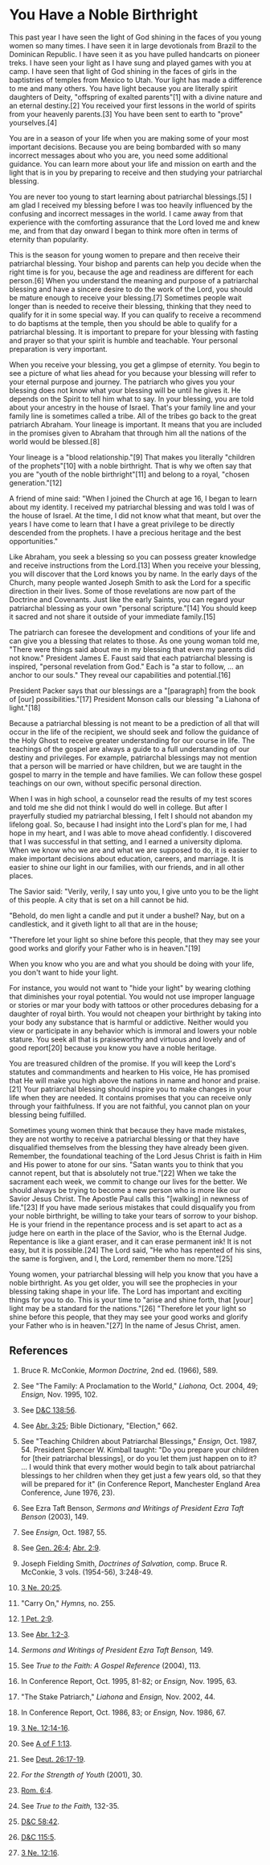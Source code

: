 # You Have a Noble Birthright

This past year I have seen the light of God shining in the faces of you young
women so many times. I have seen it in large devotionals from Brazil to the
Dominican Republic. I have seen it as you have pulled handcarts on pioneer
treks. I have seen your light as I have sung and played games with you at
camp. I have seen that light of God shining in the faces of girls in the
baptistries of temples from Mexico to Utah. Your light has made a difference
to me and many others. You have light because you are literally spirit
daughters of Deity, "offspring of exalted parents"[1] with a divine nature and
an eternal destiny.[2] You received your first lessons in the world of spirits
from your heavenly parents.[3] You have been sent to earth to "prove"
yourselves.[4]

You are in a season of your life when you are making some of your most
important decisions. Because you are being bombarded with so many incorrect
messages about who you are, you need some additional guidance. You can learn
more about your life and mission on earth and the light that is in you by
preparing to receive and then studying your patriarchal blessing.

You are never too young to start learning about patriarchal blessings.[5] I am
glad I received my blessing before I was too heavily influenced by the
confusing and incorrect messages in the world. I came away from that
experience with the comforting assurance that the Lord loved me and knew me,
and from that day onward I began to think more often in terms of eternity than
popularity.

This is the season for young women to prepare and then receive their
patriarchal blessing. Your bishop and parents can help you decide when the
right time is for you, because the age and readiness are different for each
person.[6] When you understand the meaning and purpose of a patriarchal
blessing and have a sincere desire to do the work of the Lord, you should be
mature enough to receive your blessing.[7] Sometimes people wait longer than
is needed to receive their blessing, thinking that they need to qualify for it
in some special way. If you can qualify to receive a recommend to do baptisms
at the temple, then you should be able to qualify for a patriarchal blessing.
It is important to prepare for your blessing with fasting and prayer so that
your spirit is humble and teachable. Your personal preparation is very
important.

When you receive your blessing, you get a glimpse of eternity. You begin to
see a picture of what lies ahead for you because your blessing will refer to
your eternal purpose and journey. The patriarch who gives you your blessing
does not know what your blessing will be until he gives it. He depends on the
Spirit to tell him what to say. In your blessing, you are told about your
ancestry in the house of Israel. That's your family line and your family line
is sometimes called a tribe. All of the tribes go back to the great patriarch
Abraham. Your lineage is important. It means that you are included in the
promises given to Abraham that through him all the nations of the world would
be blessed.[8]

Your lineage is a "blood relationship."[9] That makes you literally "children
of the prophets"[10] with a noble birthright. That is why we often say that
you are "youth of the noble birthright"[11] and belong to a royal, "chosen
generation."[12]

A friend of mine said: "When I joined the Church at age 16, I began to learn
about my identity. I received my patriarchal blessing and was told I was of
the house of Israel. At the time, I did not know what that meant, but over the
years I have come to learn that I have a great privilege to be directly
descended from the prophets. I have a precious heritage and the best
opportunities."

Like Abraham, you seek a blessing so you can possess greater knowledge and
receive instructions from the Lord.[13] When you receive your blessing, you
will discover that the Lord knows you by name. In the early days of the
Church, many people wanted Joseph Smith to ask the Lord for a specific
direction in their lives. Some of those revelations are now part of the
Doctrine and Covenants. Just like the early Saints, you can regard your
patriarchal blessing as your own "personal scripture."[14] You should keep it
sacred and not share it outside of your immediate family.[15]

The patriarch can foresee the development and conditions of your life and can
give you a blessing that relates to those. As one young woman told me, "There
were things said about me in my blessing that even my parents did not know."
President James E. Faust said that each patriarchal blessing is inspired,
"personal revelation from God." Each is "a star to follow, ... an anchor to our
souls." They reveal our capabilities and potential.[16]

President Packer says that our blessings are a "[paragraph] from the book of
[our] possibilities."[17] President Monson calls our blessing "a Liahona of
light."[18]

Because a patriarchal blessing is not meant to be a prediction of all that
will occur in the life of the recipient, we should seek and follow the
guidance of the Holy Ghost to receive greater understanding for our course in
life. The teachings of the gospel are always a guide to a full understanding
of our destiny and privileges. For example, patriarchal blessings may not
mention that a person will be married or have children, but we are taught in
the gospel to marry in the temple and have families. We can follow these
gospel teachings on our own, without specific personal direction.

When I was in high school, a counselor read the results of my test scores and
told me she did not think I would do well in college. But after I prayerfully
studied my patriarchal blessing, I felt I should not abandon my lifelong goal.
So, because I had insight into the Lord's plan for me, I had hope in my heart,
and I was able to move ahead confidently. I discovered that I was successful
in that setting, and I earned a university diploma. When we know who we are
and what we are supposed to do, it is easier to make important decisions about
education, careers, and marriage. It is easier to shine our light in our
families, with our friends, and in all other places.

The Savior said: "Verily, verily, I say unto you, I give unto you to be the
light of this people. A city that is set on a hill cannot be hid.

"Behold, do men light a candle and put it under a bushel? Nay, but on a
candlestick, and it giveth light to all that are in the house;

"Therefore let your light so shine before this people, that they may see your
good works and glorify your Father who is in heaven."[19]

When you know who you are and what you should be doing with your life, you
don't want to hide your light.

For instance, you would not want to "hide your light" by wearing clothing that
diminishes your royal potential. You would not use improper language or
stories or mar your body with tattoos or other procedures debasing for a
daughter of royal birth. You would not cheapen your birthright by taking into
your body any substance that is harmful or addictive. Neither would you view
or participate in any behavior which is immoral and lowers your noble stature.
You seek all that is praiseworthy and virtuous and lovely and of good
report[20] because you know you have a noble heritage.

You are treasured children of the promise. If you will keep the Lord's
statutes and commandments and hearken to His voice, He has promised that He
will make you high above the nations in name and honor and praise.[21] Your
patriarchal blessing should inspire you to make changes in your life when they
are needed. It contains promises that you can receive only through your
faithfulness. If you are not faithful, you cannot plan on your blessing being
fulfilled.

Sometimes young women think that because they have made mistakes, they are not
worthy to receive a patriarchal blessing or that they have disqualified
themselves from the blessing they have already been given. Remember, the
foundational teaching of the Lord Jesus Christ is faith in Him and His power
to atone for our sins. "Satan wants you to think that you cannot repent, but
that is absolutely not true."[22] When we take the sacrament each week, we
commit to change our lives for the better. We should always be trying to
become a new person who is more like our Savior Jesus Christ. The Apostle Paul
calls this "[walking] in newness of life."[23] If you have made serious
mistakes that could disqualify you from your noble birthright, be willing to
take your tears of sorrow to your bishop. He is your friend in the repentance
process and is set apart to act as a judge here on earth in the place of the
Savior, who is the Eternal Judge. Repentance is like a giant eraser, and it
can erase permanent ink! It is not easy, but it is possible.[24] The Lord
said, "He who has repented of his sins, the same is forgiven, and I, the Lord,
remember them no more."[25]

Young women, your patriarchal blessing will help you know that you have a
noble birthright. As you get older, you will see the prophecies in your
blessing taking shape in your life. The Lord has important and exciting things
for you to do. This is your time to "arise and shine forth, that [your] light
may be a standard for the nations."[26] "Therefore let your light so shine
before this people, that they may see your good works and glorify your Father
who is in heaven."[27] In the name of Jesus Christ, amen.

## References

  1. Bruce R. McConkie, _Mormon Doctrine,_ 2nd ed. (1966), 589.

  2. See "The Family: A Proclamation to the World," _Liahona,_ Oct. 2004, 49; _Ensign,_ Nov. 1995, 102.

  3. See [D&amp;C 138:56](https://www.lds.org/scriptures/dc-testament/dc/138.56?lang=eng#55).

  4. See [Abr. 3:25](https://www.lds.org/scriptures/pgp/abr/3.25?lang=eng#24); Bible Dictionary, "Election," 662.

  5. See "Teaching Children about Patriarchal Blessings," _Ensign,_ Oct. 1987, 54. President Spencer W. Kimball taught: "Do you prepare your children for [their patriarchal blessings], or do you let them just happen on to it? ... I would think that every mother would begin to talk about patriarchal blessings to her children when they get just a few years old, so that they will be prepared for it" (in Conference Report, Manchester England Area Conference, June 1976, 23).

  6. See Ezra Taft Benson, _Sermons and Writings of President Ezra Taft Benson_ (2003), 149.

  7. See _Ensign,_ Oct. 1987, 55.

  8. See [Gen. 26:4](https://www.lds.org/scriptures/ot/gen/26.4?lang=eng#3); [Abr. 2:9](https://www.lds.org/scriptures/pgp/abr/2.9?lang=eng#8).

  9. Joseph Fielding Smith, _Doctrines of Salvation,_ comp. Bruce R. McConkie, 3 vols. (1954-56), 3:248-49.

  10. [3 Ne. 20:25](https://www.lds.org/scriptures/bofm/3-ne/20.25?lang=eng#24).

  11. "Carry On," _Hymns,_ no. 255.

  12. [1 Pet. 2:9](https://www.lds.org/scriptures/nt/1-pet/2.9?lang=eng#8).

  13. See [Abr. 1:2-3](https://www.lds.org/scriptures/pgp/abr/1.2-3?lang=eng#1).

  14. _Sermons and Writings of President Ezra Taft Benson,_ 149.

  15. See _True to the Faith: A Gospel Reference_ (2004), 113.

  16. In Conference Report, Oct. 1995, 81-82; or _Ensign,_ Nov. 1995, 63.

  17. "The Stake Patriarch," _Liahona_ and _Ensign,_ Nov. 2002, 44.

  18. In Conference Report, Oct. 1986, 83; or _Ensign,_ Nov. 1986, 67.

  19. [3 Ne. 12:14-16](https://www.lds.org/scriptures/bofm/3-ne/12.14-16?lang=eng#13).

  20. See [A of F 1:13](https://www.lds.org/scriptures/pgp/a-of-f/1.13?lang=eng#12).

  21. See [Deut. 26:17-19](https://www.lds.org/scriptures/ot/deut/26.17-19?lang=eng#16).

  22. _For the Strength of Youth_ (2001), 30.

  23. [Rom. 6:4](https://www.lds.org/scriptures/nt/rom/6.4?lang=eng#3).

  24. See _True to the Faith,_ 132-35.

  25. [D&amp;C 58:42](https://www.lds.org/scriptures/dc-testament/dc/58.42?lang=eng#41).

  26. [D&amp;C 115:5](https://www.lds.org/scriptures/dc-testament/dc/115.5?lang=eng#4).

  27. [3 Ne. 12:16](https://www.lds.org/scriptures/bofm/3-ne/12.16?lang=eng#15).

